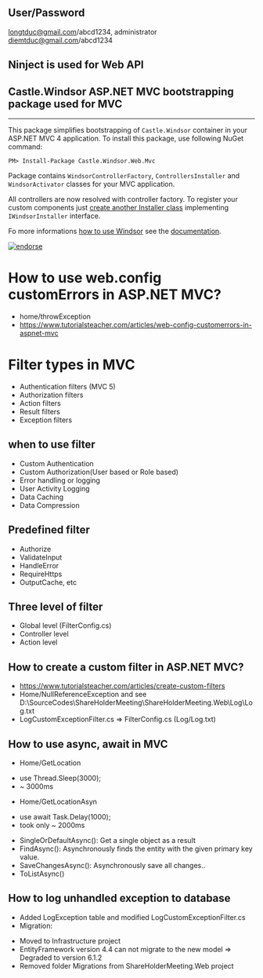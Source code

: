 ## User/Password

longtduc@gmail.com/abcd1234, administrator
diemtduc@gmail.com/abcd1234

## Ninject is used for Web API
## Castle.Windsor ASP.NET MVC bootstrapping package used for MVC
------------------------------------------------

This package simplifies bootstrapping of `Castle.Windsor` container in your ASP.NET MVC 4 application. 
To install this package, use following NuGet command:

    PM> Install-Package Castle.Windsor.Web.Mvc

Package contains `WindsorControllerFactory`, `ControllersInstaller` and `WindsorActivator` classes for your MVC application.

All controllers are now resolved with controller factory. To register your custom components 
just [create another Installer class](http://docs.castleproject.org/Windsor.Installers.ashx)
implementing `IWindsorInstaller` interface.

Fo more informations [how to use Windsor](http://docs.castleproject.org/Windsor.MainPage.ashx) see the
[documentation](http://docs.castleproject.org/Windsor.MainPage.ashx).

[![endorse](https://api.coderwall.com/rarous/endorsecount.png)](https://coderwall.com/rarous)

# How to use web.config customErrors in ASP.NET MVC?
- home/throwException
- https://www.tutorialsteacher.com/articles/web-config-customerrors-in-aspnet-mvc


# Filter types in MVC
- Authentication filters (MVC 5)
- Authorization filters
- Action filters
- Result filters
- Exception filters

## when to use filter

- Custom Authentication
- Custom Authorization(User based or Role based)
- Error handling or logging
- User Activity Logging
- Data Caching
- Data Compression

## Predefined filter
- Authorize
- ValidateInput
- HandleError
- RequireHttps
- OutputCache, etc

## Three level of filter
- Global level (FilterConfig.cs) 
- Controller level
- Action level

## How to create a custom filter in ASP.NET MVC?
- https://www.tutorialsteacher.com/articles/create-custom-filters
- Home/NullReferenceException and see D:\SourceCodes\ShareHolderMeeting\ShareHolderMeeting.Web\Log\Log.txt
- LogCustomExceptionFilter.cs => FilterConfig.cs (Log/Log.txt)

## How to use async, await in MVC

- Home/GetLocation
+ use Thread.Sleep(3000);          
+ ~ 3000ms 
- Home/GetLocationAsyn 
+ use await Task.Delay(1000);
+ took only ~ 2000ms

- SingleOrDefaultAsync(): Get a single object as a result
- FindAsync(): Asynchronously finds the entity with the given primary key value.
- SaveChangesAsync(): Asynchronously save all changes..
- ToListAsync()
## How to log unhandled exception to database 
- Added LogException table and modified LogCustomExceptionFilter.cs
- Migration:
+ Moved to Infrastructure project
+ EntityFramework version 4.4 can not migrate to the new model => Degraded to version 6.1.2
+ Removed folder Migrations from ShareHolderMeeting.Web project


